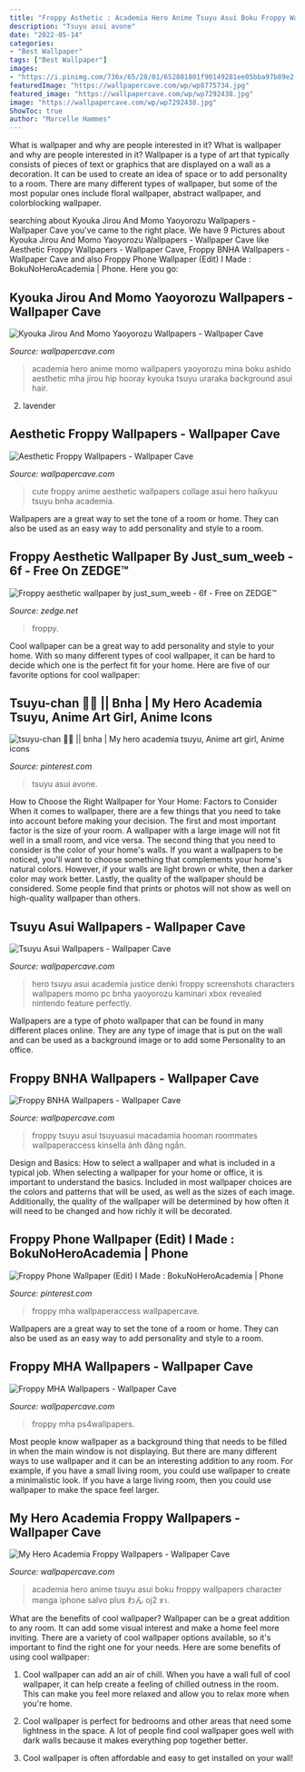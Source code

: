 ```yaml
---
title: "Froppy Asthetic : Academia Hero Anime Tsuyu Asui Boku Froppy Wallpapers Character Manga Iphone Salvo Plus わん Oj2 ขว"
description: "Tsuyu asui avone"
date: "2022-05-14"
categories:
- "Best Wallpaper"
tags: ["Best Wallpaper"]
images:
- "https://i.pinimg.com/736x/65/28/01/652801801f90149281ee05bba97b89e2.jpg"
featuredImage: "https://wallpapercave.com/wp/wp8775734.jpg"
featured_image: "https://wallpapercave.com/wp/wp7292438.jpg"
image: "https://wallpapercave.com/wp/wp7292438.jpg"
ShowToc: true
author: "Marcelle Hammes"
---
```



What is wallpaper and why are people interested in it?
What is wallpaper and why are people interested in it?
Wallpaper is a type of art that typically consists of pieces of text or graphics that are displayed on a wall as a decoration. It can be used to create an idea of space or to add personality to a room. There are many different types of wallpaper, but some of the most popular ones include floral wallpaper, abstract wallpaper, and colorblocking wallpaper.

	

		
searching about Kyouka Jirou And Momo Yaoyorozu Wallpapers - Wallpaper Cave you've came to the right place. We have 9 Pictures about Kyouka Jirou And Momo Yaoyorozu Wallpapers - Wallpaper Cave like Aesthetic Froppy Wallpapers - Wallpaper Cave, Froppy BNHA Wallpapers - Wallpaper Cave and also Froppy Phone Wallpaper (Edit) I Made : BokuNoHeroAcademia | Phone. Here you go:
		
    
## Kyouka Jirou And Momo Yaoyorozu Wallpapers - Wallpaper Cave

<img loading=lazy src="https://wallpapercave.com/wp/wp6423980.jpg" onerror="this.onerror=null;this.src='https://tse2.mm.bing.net/th?id=OIP.o4vCZX0JuBQb0Dj32YlRngHaFI&amp;pid=15.1';" alt="Kyouka Jirou And Momo Yaoyorozu Wallpapers - Wallpaper Cave">

_Source: wallpapercave.com_

>academia hero anime momo wallpapers yaoyorozu mina boku ashido aesthetic mha jirou hip hooray kyouka tsuyu uraraka background asui hair. 

	

2. lavender 

    
## Aesthetic Froppy Wallpapers - Wallpaper Cave

<img loading=lazy src="https://wallpapercave.com/wp/wp8093972.jpg" onerror="this.onerror=null;this.src='https://tse4.mm.bing.net/th?id=OIP.fp9LH23qYQKYTkeQQP-PgQHaNK&amp;pid=15.1';" alt="Aesthetic Froppy Wallpapers - Wallpaper Cave">

_Source: wallpapercave.com_

>cute froppy anime aesthetic wallpapers collage asui hero haikyuu tsuyu bnha academia. 

	

Wallpapers are a great way to set the tone of a room or home. They can also be used as an easy way to add personality and style to a room.

    
## Froppy Aesthetic Wallpaper By Just_sum_weeb - 6f - Free On ZEDGE™

<img loading=lazy src="https://fsa.zobj.net/crop.php?r=0I79PzhVb6YlYyHuTZdTANZMRQx76yc50TwjKoSYQMRlF2QT5W1vNRmSKVI9pvDuVrHeHENB6znkp6183hNLpgJCfRwiL73WDLjUz1TYRWq3CNTln0qaBksEGJKGu7FI8X4-_gUh-xdsDNIDG-6XwapqamlpRp2CuDU_XYgGPU5YHabjWZUOJ2Uv2IzqJq0zlIciK96JdQ8fhCxZ" onerror="this.onerror=null;this.src='https://tse3.mm.bing.net/th?id=OIP.3Wq11RuJmzSdihUaojbqHwHaPD&amp;pid=15.1';" alt="Froppy aesthetic wallpaper by just_sum_weeb - 6f - Free on ZEDGE™">

_Source: zedge.net_

>froppy. 

	

Cool wallpaper can be a great way to add personality and style to your home. With so many different types of cool wallpaper, it can be hard to decide which one is the perfect fit for your home. Here are five of our favorite options for cool wallpaper: 

    
## Tsuyu-chan 🐸💕 || Bnha | My Hero Academia Tsuyu, Anime Art Girl, Anime Icons

<img loading=lazy src="https://i.pinimg.com/736x/8a/cf/76/8acf763a2da94b088210ed2e5cf5b008.jpg" onerror="this.onerror=null;this.src='https://tse3.mm.bing.net/th?id=OIP.vxC22QoGhlXwMxhoX1NclQHaHa&amp;pid=15.1';" alt="tsuyu-chan 🐸💕 || bnha | My hero academia tsuyu, Anime art girl, Anime icons">

_Source: pinterest.com_

>tsuyu asui avone. 

	

How to Choose the Right Wallpaper for Your Home: Factors to Consider
When it comes to wallpaper, there are a few things that you need to take into account before making your decision. The first and most important factor is the size of your room. A wallpaper with a large image will not fit well in a small room, and vice versa. 
The second thing that you need to consider is the color of your home's walls. If you want a wallpapers to be noticed, you'll want to choose something that complements your home's natural colors. However, if your walls are light brown or white, then a darker color may work better. 
Lastly, the quality of the wallpaper should be considered. Some people find that prints or photos will not show as well on high-quality wallpaper than others.

    
## Tsuyu Asui Wallpapers - Wallpaper Cave

<img loading=lazy src="https://wallpapercave.com/wp/wp3137880.png" onerror="this.onerror=null;this.src='https://tse2.mm.bing.net/th?id=OIP.kh4NvARuvsPMJLxOR2zi4wHaEK&amp;pid=15.1';" alt="Tsuyu Asui Wallpapers - Wallpaper Cave">

_Source: wallpapercave.com_

>hero tsuyu asui academia justice denki froppy screenshots characters wallpapers momo pc bnha yaoyorozu kaminari xbox revealed nintendo feature perfectly. 

	



Wallpapers are a type of photo wallpaper that can be found in many different places online. They are any type of image that is put on the wall and can be used as a background image or to add some Personality to an office.

    
## Froppy BNHA Wallpapers - Wallpaper Cave

<img loading=lazy src="https://wallpapercave.com/wp/wp7292438.jpg" onerror="this.onerror=null;this.src='https://tse1.mm.bing.net/th?id=OIP.dYdbuAGBHS5BlVBYau1HKQHaLN&amp;pid=15.1';" alt="Froppy BNHA Wallpapers - Wallpaper Cave">

_Source: wallpapercave.com_

>froppy tsuyu asui tsuyuasui macadamia hooman roommates wallpaperaccess kinsella ảnh đăng ngắn. 

	

Design and Basics: How to select a wallpaper and what is included in a typical job.
When selecting a wallpaper for your home or office, it is important to understand the basics. Included in most wallpaper choices are the colors and patterns that will be used, as well as the sizes of each image. Additionally, the quality of the wallpaper will be determined by how often it will need to be changed and how richly it will be decorated.

    
## Froppy Phone Wallpaper (Edit) I Made : BokuNoHeroAcademia | Phone

<img loading=lazy src="https://i.pinimg.com/736x/65/28/01/652801801f90149281ee05bba97b89e2.jpg" onerror="this.onerror=null;this.src='https://tse2.mm.bing.net/th?id=OIP.py0pMnym0m612WrvUFLuWAHaNK&amp;pid=15.1';" alt="Froppy Phone Wallpaper (Edit) I Made : BokuNoHeroAcademia | Phone">

_Source: pinterest.com_

>froppy mha wallpaperaccess wallpapercave. 

	

Wallpapers are a great way to set the tone of a room or home. They can also be used as an easy way to add personality and style to a room.

    
## Froppy MHA Wallpapers - Wallpaper Cave

<img loading=lazy src="https://wallpapercave.com/wp/wp8775734.jpg" onerror="this.onerror=null;this.src='https://tse1.mm.bing.net/th?id=OIP.NH0EypEzKq1pzF4W3CcUfQHaEK&amp;pid=15.1';" alt="Froppy MHA Wallpapers - Wallpaper Cave">

_Source: wallpapercave.com_

>froppy mha ps4wallpapers. 

	

Most people know wallpaper as a background thing that needs to be filled in when the main window is not displaying. But there are many different ways to use wallpaper and it can be an interesting addition to any room. For example, if you have a small living room, you could use wallpaper to create a minimalistic look. If you have a large living room, then you could use wallpaper to make the space feel larger.

    
## My Hero Academia Froppy Wallpapers - Wallpaper Cave

<img loading=lazy src="https://wallpapercave.com/wp/wp7292492.png" onerror="this.onerror=null;this.src='https://tse3.mm.bing.net/th?id=OIP.4UDwCxV4MI23AjB6-vdEcAHaNK&amp;pid=15.1';" alt="My Hero Academia Froppy Wallpapers - Wallpaper Cave">

_Source: wallpapercave.com_

>academia hero anime tsuyu asui boku froppy wallpapers character manga iphone salvo plus わん oj2 ขว. 

	

What are the benefits of cool wallpaper?
Wallpaper can be a great addition to any room. It can add some visual interest and make a home feel more inviting. There are a variety of cool wallpaper options available, so it's important to find the right one for your needs. Here are some benefits of using cool wallpaper: 
1. Cool wallpaper can add an air of chill. When you have a wall full of cool wallpaper, it can help create a feeling of chilled outness in the room. This can make you feel more relaxed and allow you to relax more when you're home. 

2. Cool wallpaper is perfect for bedrooms and other areas that need some lightness in the space. A lot of people find cool wallpaper goes well with dark walls because it makes everything pop together better. 

3. Cool wallpaper is often affordable and easy to get installed on your wall!


